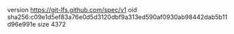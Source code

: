 version https://git-lfs.github.com/spec/v1
oid sha256:c09e1d5ef83a76e0d5d3120dbf9a313ed590af0930ab98442dab5b11d96e991e
size 4372
